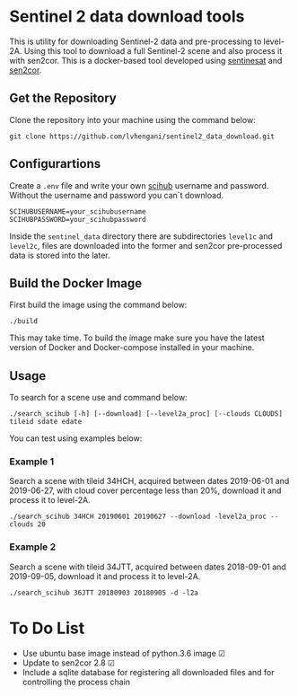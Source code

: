 # Sentinel 2 data download tools

This is utility for downloading Sentinel-2 data and pre-processing to level-2A. 
Using this tool to download a full Sentinel-2 scene and also process it with sen2cor.
This is a docker-based tool developed using [sentinesat](https://sentinelsat.readthedocs.io) and [sen2cor](http://step.esa.int/main/third-party-plugins-2/sen2cor/).

## Get the Repository

Clone the repository into your machine using the command below:

~~~
git clone https://github.com/lvhengani/sentinel2_data_download.git
~~~

## Configurartions

Create a `.env` file and write your own [scihub](http://scihub.copernicus.eu) username and password. Without the username and password you can`t download.
~~~
SCIHUBUSERNAME=your_scihubusername
SCIHUBPASSWORD=your_scihubpassword
~~~

Inside the `sentinel_data` directory there are subdirectories `level1c` and `level2c`, files are downloaded into the former and sen2cor pre-processed data is stored into the  later. 

## Build the Docker Image

First build the image using the command below:

~~~
./build
~~~

This may take time. To build the image make sure you have the latest version of Docker and Docker-compose installed in your machine.

## Usage

To search for a scene use and command below:

~~~
./search_scihub [-h] [--download] [--level2a_proc] [--clouds CLOUDS] tileid sdate edate
~~~

You can test using examples below:

### Example 1

Search a scene with tileid 34HCH, acquired between dates 2019-06-01 and 2019-06-27, with cloud cover percentage less than 20%, download it and process it to level-2A.

~~~
./search_scihub 34HCH 20190601 20190627 --download -level2a_proc --clouds 20
~~~

### Example 2

Search a scene with tileid 34JTT, acquired between dates 2018-09-01 and 2019-09-05, download it and process it to level-2A.

~~~
./search_scihub 36JTT 20180903 20180905 -d -l2a
~~~


# To Do List

- Use ubuntu base image instead of python.3.6 image &#x2611;
- Update to sen2cor 2.8 &#x2611;
- Include a sqlite database for registering all downloaded files and for controlling the process chain
